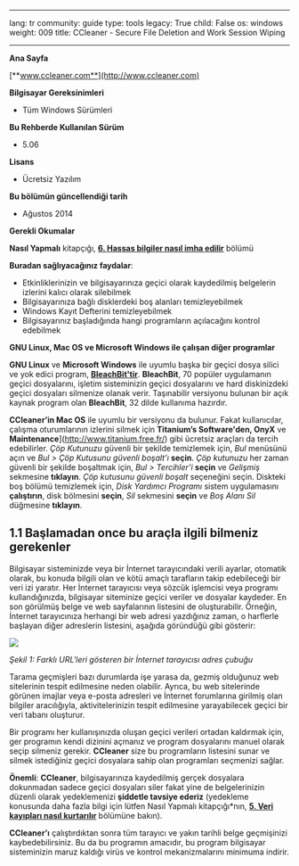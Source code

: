 

---

lang: tr
community: guide
type: tools
legacy: True
child: False
os: windows
weight: 009
title: CCleaner - Secure File Deletion and Work Session Wiping

---

**Ana Sayfa**

[**www.ccleaner.com**](http://www.ccleaner.com)
 
**Bilgisayar Gereksinimleri**

- Tüm Windows Sürümleri

**Bu Rehberde Kullanılan Sürüm**

- 5.06

**Lisans**

- Ücretsiz Yazılım

**Bu bölümün güncellendiği tarih**

- Ağustos 2014

**Gerekli Okumalar**

**Nasıl Yapmalı** kitapçığı, [**6. Hassas bilgiler nasıl imha edilir**](/tr/chapter-6) bölümü

**Buradan sağlıyacağınız faydalar**:

- Etkinliklerinizin ve bilgisayarınıza geçici olarak kaydedilmiş belgelerin izlerini kalıcı olarak silebilmek
- Bilgisayarınıza bağlı disklerdeki boş alanları temizleyebilmek
- Windows Kayıt Defterini temizleyebilmek
- Bilgisayarınız başladığında hangi programların açılacağını kontrol edebilmek 

**GNU Linux, Mac OS ve Microsoft Windows ile çalışan diğer programlar**

**GNU Linux** ve **Microsoft Windows** ile uyumlu başka bir geçici dosya silici ve yok edici program,  [**BleachBit'tir**](http://bleachbit.sourceforge.net/). **BleachBit**, 70 popüler uygulamanın geçici dosyalarını, işletim sisteminizin geçici dosyalarını ve hard diskinizdeki geçici dosyaları silmenize olanak verir. Taşınabilir versiyonu bulunan bir açık kaynak program olan **BleachBit**, 32 dilde kullanıma hazırdır. 

**CCleaner’in Mac OS** ile uyumlu bir versiyonu da bulunur. Fakat kullanıcılar, çalışma oturumlarının izlerini silmek için **Titanium’s Software'den, OnyX** ve **Maintenance**](http://www.titanium.free.fr/) gibi ücretsiz araçları da tercih edebilirler. *Çöp Kutunuzu* güvenli bir şekilde temizlemek için, *Bul* menüsünü açın ve *Bul > Çöp Kutusunu güvenli boşalt’ı* **seçin**. *Çöp kutunuzu* her zaman güvenli bir şekilde boşaltmak için, *Bul  > Tercihler’i* **seçin** ve *Gelişmiş* sekmesine **tıklayın**. *Çöp kutusunu güvenli boşalt* seçeneğini seçin. Diskteki boş bölümü temizlemek için, *Disk Yardımcı Programı* sistem uygulamasını **çalıştırın**, disk bölmesini **seçin**, *Sil* sekmesini **seçin** ve *Boş Alanı Sil* düğmesine **tıklayın**. 

## 1.1 Başlamadan once bu araçla ilgili bilmeniz gerekenler ##

Bilgisayar sisteminizde veya bir İnternet tarayıcındaki verili ayarlar, otomatik olarak, bu konuda bilgili olan ve kötü amaçlı tarafların takip edebileceği bir veri izi yaratır. Her İnternet tarayıcısı veya sözcük işlemcisi veya programı kullandığınızda, bilgisayar siteminize geçici veriler ve dosyalar kaydeder. En son görülmüş belge ve web sayfalarının listesini de oluşturabilir. Örneğin, İnternet tarayıcınıza herhangi bir web adresi yazdığınız zaman, o harflerle başlayan diğer adreslerin listesini, aşağıda göründüğü gibi gösterir:

![](/sbox/screen/ccleaner-tr/00.png)

*Şekil 1: Farklı URL'leri gösteren bir İnternet tarayıcısı adres çubuğu*

Tarama geçmişleri bazı durumlarda işe yarasa da, gezmiş olduğunuz web sitelerinin tespit edilmesine neden olabilir. Ayrıca, bu web sitelerinde görünen imajlar veya e-posta adresleri ve İnternet forumlarına girilmiş olan bilgiler aracılığıyla, aktivitelerinizin tespit edilmesine yarayabilecek geçici bir veri tabanı oluşturur. 

Bir programı her kullanışınızda oluşan geçici verileri ortadan kaldırmak için, ger programın kendi dizinini açmanız ve program dosyalarını manuel olarak seçip silmeniz gerekir. **CCleaner** size bu programların listesini sunar ve silmek istediğiniz geçici dosyalara sahip olan programları seçmenizi sağlar. 

**Önemli**: **CCleaner**, bilgisayarınıza kaydedilmiş gerçek dosyalara dokunmadan sadece geçici dosyaları siler fakat yine de belgelerinizin düzenli olarak yedeklemenizi **şiddetle tavsiye ederiz** (yedekleme konusunda daha fazla bilgi için lütfen Nasıl Yapmalı kitapçığı*nın, [**5. Veri kayıpları nasıl kurtarılır**](/tr/chapter-5) bölümüne bakın).

**CCleaner’ı** çalıştırdıktan sonra tüm tarayıcı ve yakın tarihli belge geçmişinizi kaybedebilirsiniz. Bu da bu programın amacıdır, bu program bilgisayar sisteminizin maruz kaldığı virüs ve kontrol mekanizmalarını minimuma indirir. 

